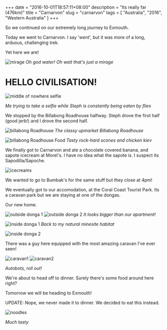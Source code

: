 +++
date = "2016-10-01T18:57:11+08:00"
description = "Its really far (476km)"
title = "Carnarvon"
slug = "carnarvon"
tags = [ "Australia", "2016", "Western Australia" ]
+++

So we continued on our extremely long journey to Exmouth.

Today we went to Carnarvon. I say 'went', but it was more of a long, arduous, challenging trek.

Yet here we are!

![mirage](/images/2016/carnarvon/mirage.jpg)
*Oh god water! Oh wait that's just a mirage*

# HELLO CIVILISATION!

![middle of nowhere selfie](/images/2016/carnarvon/desertselfie.jpg)

*Me trying to take a selfie while Steph is constantly being eaten by flies*

We stopped by the Billabong Roadhouse halfway. Steph drove the first half (good jerb!) and I drove the second half.

![billabong Roadhouse](/images/2016/carnarvon/billabong.jpg)
*The classy upmarket Billabong Roadhouse*

![billabong Roadhouse Food](/images/2016/carnarvon/billabongfood.jpg)
*Tasty rock-hard scones and chicken kiev*

We finally got to Carnarvon and ate a chocolate covered banana, and sapote icecream at Morel's. I have no idea what the sapote is. I suspect its Sapodilla/Sapoche.

![icecreams](/images/2016/carnarvon/bananachocolate.jpg)

We wanted to go to Bumbak's for the same stuff but they close at 4pm!

We eventually got to our accomodation, at the Coral Coast Tourist Park. Its a caravan park but we are staying at one of the dongas.

Our new home.

![outside donga 1](/images/2016/carnarvon/outsidedonga1.jpg)
![outside donga 2](/images/2016/carnarvon/outsidedonga2.jpg)
*It looks bigger than our apartment!*

![inside donga 1](/images/2016/carnarvon/insidedonga1.jpg)
*Back to my natural minesite habitat*

![inside donga 2](/images/2016/carnarvon/insidedonga2.jpg)

There was a guy here equipped with the most amazing caravan I've ever seen!

![caravan1](/images/2016/carnarvon/supercaravan.jpg)
![caravan2](/images/2016/carnarvon/supercaravan2.jpg)

*Autobots, roll out!*

We're about to head off to dinner. Surely there's some food around here right?

Tomorrow we will be heading to Exmouth!

UPDATE: Nope, we never made it to dinner. We decided to eat this instead.

![noodles](/images/2016/carnarvon/noodles.jpg)

*Much tasty*

